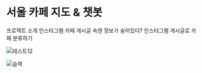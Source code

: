 # 서울 카페 지도 & 챗봇

프로젝트 소개
인스타그램 카페 게시글 속엔 정보가 숭어있다?
인스타그램 게시글로 카페 분류하기




![테스트12](https://user-images.githubusercontent.com/42338386/105575023-bb69dc80-5dab-11eb-8856-2cc0e49d1fc1.gif)


![슬랙](https://user-images.githubusercontent.com/42338386/105578468-c7619880-5dc3-11eb-9a04-e7943c601fd8.gif)

